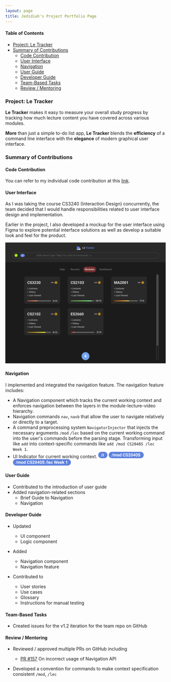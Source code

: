 ```yaml
---
layout: page
title: Jedidiah's Project Portfolio Page
---
```


#### Table of Contents

- [Project: Le Tracker](#project-le-tracker)
- [Summary of Contributions](#summary-of-contributions)
  - [Code Contribution](#code-contribution)
  - [User Interface](#user-interface)
  - [Navigation](#navigation)
  - [User Guide](#user-guide)
  - [Developer Guide](#developer-guide)
  - [Team-Based Tasks](#team-based-tasks)
  - [Review / Mentoring](#review--mentoring)

### Project: Le Tracker

**Le Tracker** makes it easy to measure your overall study progress by tracking how much lecture content you have covered across various modules.

**More** than just a simple to-do list app, **Le Tracker** blends the **efficiency** of a command line interface with the **elegance** of modern graphical user interface.

### Summary of Contributions

#### Code Contribution
You can refer to my individual code contribution at this [link](https://nus-cs2103-ay2223s2.github.io/tp-dashboard/?search=jedidiahc&breakdown=true).

#### User Interface

As I was taking the course CS3240 (Interaction Design) concurrently, the team decided that I would handle responsibilities related to user interface design and implementation.

Earlier in the project, I also developed a mockup for the user interface using Figma to explore potential interface solutions as well as develop a suitable look and feel for the product.

<img src="../images/UiMockup.png" width="512"/>

#### Navigation

I implemented and integrated the navigation feature. The navigation feature includes:

- A Navigation component which tracks the current working context and enforces navigation between the layers in the module-lecture-video hierarchy.
- Navigation commands `nav`, `navb` that allow the user to navigate relatively or directly to a target.
- A command preprocessing system `NavigatorInjector` that injects the necessary arguments `/mod` `/lec` based on the current working command into the user's commands before the parsing stage. Transforming input like `add` into context-specific commands like `add /mod CS2040S /lec Week 1`.
- UI Indicator for current working context.
  <img src="../images/RootContext.png" height="20" /> <img src="../images/ModContext.png" height="20" /> <img src="../images/LectureContext.png" height="20" />

#### User Guide

- Contributed to the introduction of user guide
- Added navigation-related sections
  - Brief Guide to Navigation
  - Navigation

#### Developer Guide

- Updated
  - UI component
  - Logic component

- Added
  - Navigation component
  - Navigation feature

- Contributed to
  - User stories
  - Use cases
  - Glossary
  - Instructions for manual testing

#### Team-Based Tasks

- Created issues for the v1.2 iteration for the team repo on GitHub

#### Review / Mentoring

- Reviewed / approved multiple PRs on GitHub including
  - [PR #157](https://github.com/AY2223S2-CS2103-F10-2/tp/pull/157) On incorrect usage of Navigation API

- Developed a convention for commands to make context specification consistent `/mod`, `/lec`
